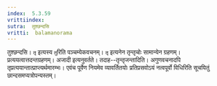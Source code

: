 ```yaml
---
index:  5.3.59
vrittiindex: 
sutra:  तुश्छन्दसि
vritti:  balamanorama 
---
```


तुश्छन्दसि। `तृ` इत्यस्य `तु`रिति पञ्चम्येकवचनम्। `तृ` इत्यनेन तृन्तृचोः सामान्येन ग्रहणम्। प्रत्ययत्वात्तदन्तग्रहणम्। अजादी इत्यनुवर्तते। तदाह--तृन्तृजन्तादिति। अगुणवचनादपि तृप्रत्ययान्तात्प्राप्त्यर्थमारम्भः। एवंच पूर्वेण नियमेव व्यावर्तितयोः प्रतिप्रसवोऽयं नत्वपूर्वो विधिरिति सूचयितुं छान्दसमप्यत्रोपन्यस्तम्। 

